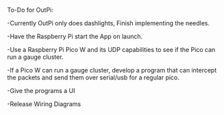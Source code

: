 To-Do for OutPi:

-Currently OutPi only does dashlights, Finish implementing the needles.

-Have the Raspberry Pi start the App on launch.

-Use a Raspberry Pi Pico W and its UDP capabilities to see if the Pico can run a gauge cluster.

-If a Pico W can run a gauge cluster, develop a program that can intercept the packets and send them over serial/usb for a regular pico.

-Give the programs a UI

-Release Wiring Diagrams
